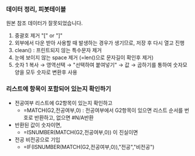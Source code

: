 ### 데이터 정리, 피봇테이블 
원본 참조 데이터가 잘못되었습니다. <br>
1. 중괄호 제거 "[" or "]" <br>
2. 외부에서 다운 받아 사용할 때 발생하는 경우가 생기므로, 저장 후 다시 열고 진행
3. clean() : 프린트되지 않는 특수문자 제거
4. 눈에 보이지 않는 space 제거 (=len()으로 문자길이 확인후 제거)
5. 숫자 1 복사 → 영역선택 → "선택하여 붙여넣기" → 값 → 곱하기를 통하여 숫자모양을 모두 숫자로 변환후 사용

### 리스트에 항목이 포함되어 있는지 확인하기
* 전공여부 리스트에 G2항목이 있는지 확인하고 
  * =MATCH(G2,전공여부,0) : 전공여부에서 G2항목이 있으면 리스트 순서를 번호로 반환하고, 없으면 #N/A반환  
* 반환된 값이 숫자이면,
  * =ISNUMBER(MATCH(G2,전공여부,0)) 이 진실이면
* 전공 비전공으로 기입
  * =IF(ISNUMBER(MATCH(G2,전공여부,0)),"전공","비전공")
